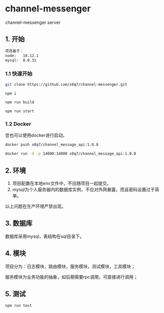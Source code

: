 # channel-messenger
channel-messenger server 

## 1. 开始
```bash
项目基于：
node:   18.12.1
mysql:  8.0.31
```
### 1.1 快速开始

```bash
git clone https://github.com/x8q7/channel-messenger.git
```
```bash
npm i
```
```bash
npm run build
```
```bash
npm run start
```
### 1.2 Docker

您也可以使用docker进行启动。
```bash
docker push x8q7/channel_message_api:1.0.0
```
```bash
docker run -d -p 14000:14000 x8q7/channel_message_api:1.0.0
```

## 2. 环境
1. 项目配置在本地env文件中，不应随项目一起提交。
2. mysql为个人服务器内的数据库实例，不应对外网暴露，而且密码设置过于简单。

以上问题在生产环境严禁出现。

## 3. 数据库
数据库采用mysql，表结构在sql目录下。

## 4. 模块
项目分为：日志模块，路由模块，服务模块，测试模块，工具模块；

服务模块为业务功能的抽象，如后期需要rpc调用，可直接进行调用；

## 5. 测试
```bash
npm run test
```
